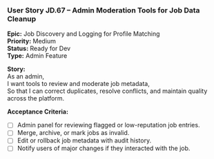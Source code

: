 ### User Story JD.67 – Admin Moderation Tools for Job Data Cleanup

**Epic:** Job Discovery and Logging for Profile Matching  
**Priority:** Medium  
**Status:** Ready for Dev  
**Type:** Admin Feature  

**Story:**  
As an admin,  
I want tools to review and moderate job metadata,  
So that I can correct duplicates, resolve conflicts, and maintain quality across the platform.

**Acceptance Criteria:**
- [ ] Admin panel for reviewing flagged or low-reputation job entries.
- [ ] Merge, archive, or mark jobs as invalid.
- [ ] Edit or rollback job metadata with audit history.
- [ ] Notify users of major changes if they interacted with the job.
